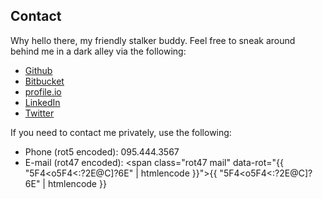 ## Contact ##

Why hello there, my friendly stalker buddy. Feel free to sneak around behind me in a dark alley via the following:

* [Github](http://github.com/duckinator)
* [Bitbucket](http://bitbucket.org/duckinator)
* [profile.io](http://profile.io/duckinator)
* [LinkedIn](http://www.linkedin.com/pub/nick-markwell/20/261/325)
* [Twitter](http://twitter.com/duckinator)

<!--sse-->

If you need to contact me privately, use the following:

* Phone<span class="rot5" data-rot=""> (rot5 encoded)</span>: <span class="rot5" data-rot="095.444.3567">095.444.3567</span>
* E-mail<span class="rot5" data-rot=""> (rot47 encoded)</span>: <span class="rot47 mail" data-rot="{{ "5F4<o5F4<:?2E@C]?6E" | htmlencode }}">{{ "5F4<o5F4<:?2E@C]?6E" | htmlencode }}</span>

<!--/sse-->
